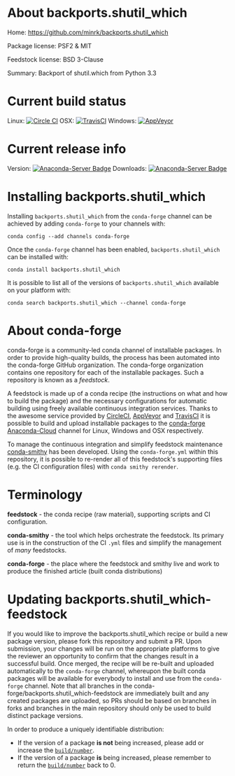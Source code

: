 About backports.shutil_which
============================

Home: https://github.com/minrk/backports.shutil_which

Package license: PSF2 & MIT

Feedstock license: BSD 3-Clause

Summary: Backport of shutil.which from Python 3.3



Current build status
====================

Linux: [![Circle CI](https://circleci.com/gh/conda-forge/backports.shutil_which-feedstock.svg?style=shield)](https://circleci.com/gh/conda-forge/backports.shutil_which-feedstock)
OSX: [![TravisCI](https://travis-ci.org/conda-forge/backports.shutil_which-feedstock.svg?branch=master)](https://travis-ci.org/conda-forge/backports.shutil_which-feedstock)
Windows: [![AppVeyor](https://ci.appveyor.com/api/projects/status/github/conda-forge/backports.shutil_which-feedstock?svg=True)](https://ci.appveyor.com/project/conda-forge/backports-shutil-which-feedstock/branch/master)

Current release info
====================
Version: [![Anaconda-Server Badge](https://anaconda.org/conda-forge/backports.shutil_which/badges/version.svg)](https://anaconda.org/conda-forge/backports.shutil_which)
Downloads: [![Anaconda-Server Badge](https://anaconda.org/conda-forge/backports.shutil_which/badges/downloads.svg)](https://anaconda.org/conda-forge/backports.shutil_which)

Installing backports.shutil_which
=================================

Installing `backports.shutil_which` from the `conda-forge` channel can be achieved by adding `conda-forge` to your channels with:

```
conda config --add channels conda-forge
```

Once the `conda-forge` channel has been enabled, `backports.shutil_which` can be installed with:

```
conda install backports.shutil_which
```

It is possible to list all of the versions of `backports.shutil_which` available on your platform with:

```
conda search backports.shutil_which --channel conda-forge
```


About conda-forge
=================

conda-forge is a community-led conda channel of installable packages.
In order to provide high-quality builds, the process has been automated into the
conda-forge GitHub organization. The conda-forge organization contains one repository
for each of the installable packages. Such a repository is known as a *feedstock*.

A feedstock is made up of a conda recipe (the instructions on what and how to build
the package) and the necessary configurations for automatic building using freely
available continuous integration services. Thanks to the awesome service provided by
[CircleCI](https://circleci.com/), [AppVeyor](http://www.appveyor.com/)
and [TravisCI](https://travis-ci.org/) it is possible to build and upload installable
packages to the [conda-forge](https://anaconda.org/conda-forge)
[Anaconda-Cloud](http://docs.anaconda.org/) channel for Linux, Windows and OSX respectively.

To manage the continuous integration and simplify feedstock maintenance
[conda-smithy](http://github.com/conda-forge/conda-smithy) has been developed.
Using the ``conda-forge.yml`` within this repository, it is possible to re-render all of
this feedstock's supporting files (e.g. the CI configuration files) with ``conda smithy rerender``.


Terminology
===========

**feedstock** - the conda recipe (raw material), supporting scripts and CI configuration.

**conda-smithy** - the tool which helps orchestrate the feedstock.
                   Its primary use is in the construction of the CI ``.yml`` files
                   and simplify the management of *many* feedstocks.

**conda-forge** - the place where the feedstock and smithy live and work to
                  produce the finished article (built conda distributions)


Updating backports.shutil_which-feedstock
=========================================

If you would like to improve the backports.shutil_which recipe or build a new
package version, please fork this repository and submit a PR. Upon submission,
your changes will be run on the appropriate platforms to give the reviewer an
opportunity to confirm that the changes result in a successful build. Once
merged, the recipe will be re-built and uploaded automatically to the
`conda-forge` channel, whereupon the built conda packages will be available for
everybody to install and use from the `conda-forge` channel.
Note that all branches in the conda-forge/backports.shutil_which-feedstock are
immediately built and any created packages are uploaded, so PRs should be based
on branches in forks and branches in the main repository should only be used to
build distinct package versions.

In order to produce a uniquely identifiable distribution:
 * If the version of a package **is not** being increased, please add or increase
   the [``build/number``](http://conda.pydata.org/docs/building/meta-yaml.html#build-number-and-string).
 * If the version of a package **is** being increased, please remember to return
   the [``build/number``](http://conda.pydata.org/docs/building/meta-yaml.html#build-number-and-string)
   back to 0.
